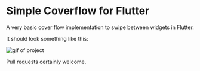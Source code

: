 # Simple Coverflow for Flutter

A very basic cover flow implementation to swipe between widgets in Flutter.

It should look something like this:

![gif of project](https://raw.githubusercontent.com/efortuna/coverflow/master/coverflowDemo.gif)


Pull requests certainly welcome.
